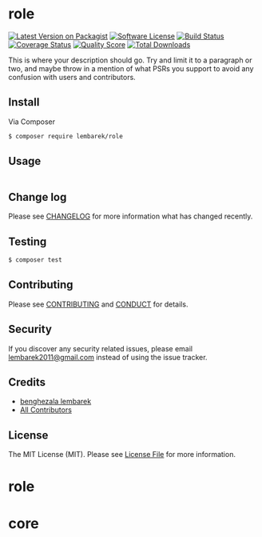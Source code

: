# role

[![Latest Version on Packagist][ico-version]][link-packagist]
[![Software License][ico-license]](LICENSE.md)
[![Build Status][ico-travis]][link-travis]
[![Coverage Status][ico-scrutinizer]][link-scrutinizer]
[![Quality Score][ico-code-quality]][link-code-quality]
[![Total Downloads][ico-downloads]][link-downloads]


This is where your description should go. Try and limit it to a paragraph or two, and maybe throw in a mention of what
PSRs you support to avoid any confusion with users and contributors.

## Install

Via Composer

``` bash
$ composer require lembarek/role
```

## Usage

``` php
```

## Change log

Please see [CHANGELOG](CHANGELOG.md) for more information what has changed recently.

## Testing

``` bash
$ composer test
```

## Contributing

Please see [CONTRIBUTING](CONTRIBUTING.md) and [CONDUCT](CONDUCT.md) for details.

## Security

If you discover any security related issues, please email lembarek2011@gmail.com instead of using the issue tracker.

## Credits

- [benghezala lembarek][link-author]
- [All Contributors][link-contributors]

## License

The MIT License (MIT). Please see [License File](LICENSE.md) for more information.

[ico-version]: https://img.shields.io/packagist/v/lembarek/role.svg?style=flat-square
[ico-license]: https://img.shields.io/badge/license-MIT-brightgreen.svg?style=flat-square
[ico-travis]: https://img.shields.io/travis/lembarek/role/master.svg?style=flat-square
[ico-scrutinizer]: https://img.shields.io/scrutinizer/coverage/g/lembarek/role.svg?style=flat-square
[ico-code-quality]: https://img.shields.io/scrutinizer/g/lembarek/role.svg?style=flat-square
[ico-downloads]: https://img.shields.io/packagist/dt/lembarek/role.svg?style=flat-square

[link-packagist]: https://packagist.org/packages/lembarek/role
[link-travis]: https://travis-ci.org/lembarek/role
[link-scrutinizer]: https://scrutinizer-ci.com/g/lembarek/role/code-structure
[link-code-quality]: https://scrutinizer-ci.com/g/lembarek/role
[link-downloads]: https://packagist.org/packages/lembarek/role
[link-author]: https://github.com/lembarek
[link-contributors]: ../../contributors
# role
# core
